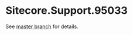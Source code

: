 # Sitecore.Support.95033

See [master branch](https://github.com/sitecoresupport/Sitecore.Support.95033) for details.